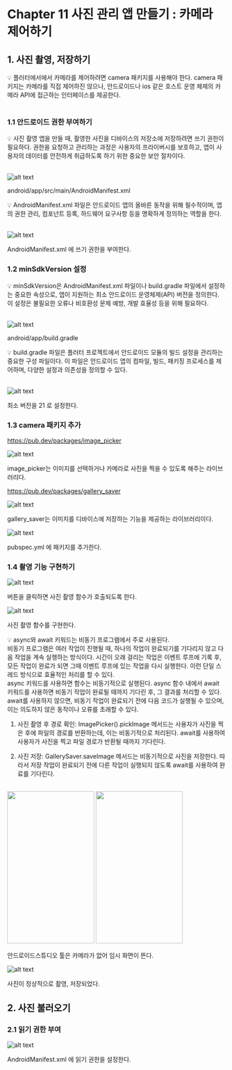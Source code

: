 # Chapter 11 사진 관리 앱 만들기 : 카메라 제어하기


## 1. 사진 촬영, 저장하기
<aside>
💡 플러터에서에서 카메라를 제어하려면 camera 패키지를 사용해야 한다. camera 패키지는 카메라를 직접 제어하진 않으나, 안드로이드나 ios 같은 호스트 운영 체제의 카메라 API에 접근하는 인터페이스를 제공한다.
</aside>
<br>

### 1.1 안드로이드 권한 부여하기
<aside>
💡 사진 촬영 앱을 만들 때, 촬영한 사진을 디바이스의 저장소에 저장하려면 쓰기 권한이 필요하다. 권한을 요청하고 관리하는 과정은 사용자의 프라이버시를 보호하고, 앱이 사용자의 데이터를 안전하게 취급하도록 하기 위한 중요한 보안 절차이다.
</aside>
<br>

![alt text](image.png)

android/app/src/main/AndroidManifest.xml 

<aside>
💡 AndroidManifest.xml 파일은 안드로이드 앱의 올바른 동작을 위해 필수적이며, 앱의 권한 관리, 컴포넌트 등록, 하드웨어 요구사항 등을 명확하게 정의하는 역할을 한다.
</aside>
<br>

![alt text](image-1.png)

AndroidManifest.xml 에 쓰기 권한을 부여한다.

### 1.2 minSdkVersion 설정
<aside>
💡 minSdkVersion은 AndroidManifest.xml 파일이나 build.gradle 파일에서 설정하는 중요한 속성으로, 앱이 지원하는 최소 안드로이드 운영체제(API) 버전을 정의한다. 이 설정은 불필요한 오류나 비호환성 문제 예방, 개발 효율성 등을 위해 필요하다.
</aside>
<br>

![alt text](image-2.png)

android/app/build.gradle

<aside>
💡 build.gradle 파일은 플러터 프로젝트에서 안드로이드 모듈의 빌드 설정을 관리하는 중요한 구성 파일이다. 이 파일은 안드로이드 앱의 컴파일, 빌드, 패키징 프로세스를 제어하며, 다양한 설정과 의존성을 정의할 수 있다.
</aside>
<br>

![alt text](image-3.png)

최소 버전을 21 로 설정한다.

### 1.3 camera 패키지 추가

https://pub.dev/packages/image_picker

![alt text](image-4.png)

image_picker는 이미지를 선택하거나 카메라로 사진을 찍을 수 있도록 해주는 라이브러리다.

https://pub.dev/packages/gallery_saver

![alt text](image-5.png)

gallery_saver는 이미지를 디바이스에 저장하는 기능을 제공하는 라이브러리이다.

![alt text](image-10.png)

pubspec.yml 에 패키지를 추가한다.

### 1.4 촬영 기능 구현하기

![alt text](image-6.png)

버튼을 클릭하면 사진 촬영 함수가 호출되도록 한다.

![alt text](image-7.png)

사진 촬영 함수를 구현한다.

<aside>
💡 async와 await 키워드는 비동기 프로그램에서 주로 사용된다. 

<br>
비동기 프로그램은 여러 작업이 진행될 때, 하나의 작업이 완료되기를 기다리지 않고 다음 작업을 계속 실행하는 방식이다.
시간이 오래 걸리는 작업은 이벤트 루프에 기록 후, 모든 작업이 완료가 되면 그때 이벤트 루프에 있는 작업을 다시 실행한다. 이런 단일 스레드 방식으로 효율적인 처리를 할 수 있다.

<br>
async 키워드를 사용하면 함수는 비동기적으로 실행된다. async 함수 내에서 await 키워드를 사용하면 비동기 작업이 완료될 때까지 기다린 후, 그 결과를 처리할 수 있다. await를 사용하지 않으면, 비동기 작업이 완료되기 전에 다음 코드가 실행될 수 있으며, 이는 의도하지 않은 동작이나 오류를 초래할 수 있다.

<br>

1. 사진 촬영 후 경로 확인: ImagePicker().pickImage 메서드는 사용자가 사진을 찍은 후에 파일의 경로를 반환하는데, 이는 비동기적으로 처리된다. await를 사용하여 사용자가 사진을 찍고 파일 경로가 반환될 때까지 기다린다.

2. 사진 저장: GallerySaver.saveImage 메서드는 비동기적으로 사진을 저장한다. 따라서 저장 작업이 완료되기 전에 다른 작업이 실행되지 않도록 await를 사용하여 완료를 기다린다.
</aside>
<br>

<img src="https://github.com/user-attachments/assets/9fa06bc9-1c40-4b41-b437-e973d7b76efb" width="200" height="350">
<img src="https://github.com/user-attachments/assets/b0270b7e-5455-46ea-b33b-d10c8f2d693b" width="200" height="350">

안드로이드스튜디오 툴은 카메라가 없어 임시 화면이 뜬다.

![alt text](image-8.png)

사진이 정상적으로 촬영, 저장되었다.

## 2. 사진 불러오기

### 2.1 읽기 권한 부여

![alt text](image-9.png)

AndroidManifest.xml 에 읽기 권한을 설정한다.


